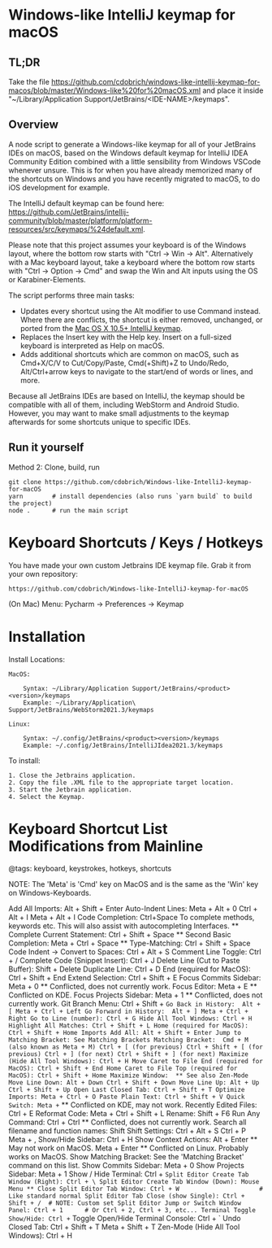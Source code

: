 # Windows-like IntelliJ keymap for macOS

## TL;DR

Take the file <https://github.com/cdobrich/windows-like-intellij-keymap-for-macos/blob/master/Windows-like%20for%20macOS.xml> and place it inside "~/Library/Application Support/JetBrains/\<IDE-NAME>/keymaps".

## Overview

A node script to generate a Windows-like keymap for all of your JetBrains IDEs on macOS, based on the Windows default keymap for IntelliJ IDEA Community Edition combined with a little sensibility from Windows VSCode whenever unsure. This is for when you have already memorized many of the shortcuts on Windows and you have recently migrated to macOS, to do iOS development for example.

The IntelliJ default keymap can be found here: <https://github.com/JetBrains/intellij-community/blob/master/platform/platform-resources/src/keymaps/%24default.xml>.

Please note that this project assumes your keyboard is of the Windows layout, where the bottom row starts with "Ctrl -> Win -> Alt". Alternatively with a Mac keyboard layout, take a keyboard where the bottom row starts with "Ctrl -> Option -> Cmd" and swap the Win and Alt inputs using the OS or Karabiner-Elements.

The script performs three main tasks:

-   Updates every shortcut using the Alt modifier to use Command instead. Where there are conflicts, the shortcut is either removed, unchanged, or ported from the [Mac OS X 10.5+ IntelliJ keymap](https://github.com/JetBrains/intellij-community/blob/master/platform/platform-resources/src/keymaps/Mac%20OS%20X%2010.5%2B.xml).
-   Replaces the Insert key with the Help key. Insert on a full-sized keyboard is interpreted as Help on macOS.
-   Adds additional shortcuts which are common on macOS, such as Cmd+X/C/V to Cut/Copy/Paste, Cmd(+Shift)+Z to Undo/Redo, Alt/Ctrl+arrow keys to navigate to the start/end of words or lines, and more.

Because all JetBrains IDEs are based on IntelliJ, the keymap should be compatible with all of them, including WebStorm and Android Studio. However, you may want to make small adjustments to the keymap afterwards for some shortcuts unique to specific IDEs.

## Run it yourself

Method 2: Clone, build, run

```
git clone https://github.com/cdobrich/Windows-like-IntelliJ-keymap-for-macOS
yarn        # install dependencies (also runs `yarn build` to build the project)
node .      # run the main script
```

# Keyboard Shortcuts / Keys / Hotkeys

You have made your own custom Jetbrains IDE keymap file. Grab it from your own repository:

	https://github.com/cdobrich/Windows-like-IntelliJ-keymap-for-macOS

(On Mac) Menu: Pycharm -> Preferences -> Keymap

# Installation

Install Locations:

	MacOS:

		Syntax: ~/Library/Application Support/JetBrains/<product><version>/keymaps
		Example: ~/Library/Application\ Support/JetBrains/WebStorm2021.3/keymaps

	Linux:

		Syntax: ~/.config/JetBrains/<product><version>/keymaps
		Example: ~/.config/JetBrains/IntelliJIdea2021.3/keymaps


To install:

	1. Close the Jetbrains application.
	2. Copy the file .XML file to the appropriate target location.
	3. Start the Jetbrain application.
	4. Select the Keymap.


# Keyboard Shortcut List Modifications from Mainline

@tags: keyboard, keystrokes, hotkeys, shortcuts

NOTE: The 'Meta' is 'Cmd' key on MacOS and is the same as the 'Win' key on Windows-Keyboards.

Add All Imports: Alt + Shift + Enter
Auto-Indent Lines: 
	Meta + Alt + 0
	Ctrl + Alt + I
	Meta + Alt + I
Code Completion: Ctrl+Space
		To complete methods, keywords etc.
		This will also assist with autocompleting Interfaces.
	** Complete Current Statement: Ctrl + Shift + Space
	** Second Basic Completion: Meta + Ctrl + Space
	** Type-Matching: Ctrl + Shift + Space
Code Indent -> Convert to Spaces: Ctrl + Alt + S
Comment Line Toggle: Ctrl + /
Complete Code (Snippet Insert): Ctrl + J
Delete Line (Cut to Paste Buffer): Shift + Delete
Duplicate Line: Ctrl + D
End (required for MacOS): Ctrl + Shift + End
Extend Selection: Ctrl + Shift + E
Focus Commits Sidebar: Meta + 0
	** Conflicted, does not currently work.
Focus Editor: Meta + E
	** Conflicted on KDE.
Focus Projects Sidebar: Meta + 1
	** Conflicted, does not currently work.
Git Branch Menu: Ctrl + Shift + `
Go Back in History: 
	Alt + [
	Meta + Ctrl + Left
Go Forward in History: 
	Alt + ]
	Meta + Ctrl + Right
Go to Line (number): Ctrl + G
Hide All Tool Windows: Ctrl + H
Highlight All Matches: Ctrl + Shift + L
Home (required for MacOS): Ctrl + Shift + Home
Imports Add All: Alt + Shift + Enter
Jump to Matching Bracket: See Matching Brackets
Matching Bracket: 
	Cmd + M (also known as Meta + M)
	Ctrl + [ (for previous)
	Ctrl + Shift + [ (for previous)
	Ctrl + ] (for next)
	Ctrl + Shift + ] (for next)
Maximize (Hide All Tool Windows): Ctrl + H
Move Caret to File End (required for MacOS): Ctrl + Shift + End
Home Caret to File Top (required for MacOS): Ctrl + Shift + Home
Maximize Window: 
	** See also Zen-Mode
Move Line Down:
	Alt + Down
	Ctrl + Shift + Down
Move Line Up:
	Alt + Up
	Ctrl + Shift + Up
Open Last Closed Tab: Ctrl + Shift + T
Optimize Imports: Meta + Ctrl + O
Paste Plain Text: Ctrl + Shift + V
Quick Switch: Meta + `
	** Conflicted on KDE, may not work.
Recently Edited Files: Ctrl + E
Reformat Code: Meta + Ctrl + Shift + L
Rename: Shift + F6
Run Any Command: Ctrl + Ctrl
	** Conflicted, does not currently work.
Search all filename and function names: Shift Shift 
Settings:
	Ctrl + Alt + S
	Ctrl + P
	Meta + ,
Show/Hide Sidebar: Ctrl + H
Show Context Actions: 
	Alt + Enter
		** May not work on MacOS.
	Meta + Enter
		** Conflicted on Linux. Probably works on MacOS.
Show Matching Bracket: See the 'Matching Bracket' command on this list.
Show Commits Sidebar: Meta + 0
Show Projects Sidebar: Meta + 1
Show / Hide Terminal: Ctrl + `
Split Editor Create Tab Window (Right): Ctrl + \
Split Editor Create Tab Window (Down): Mouse Menu
	** Close Split Editor Tab Window: Ctrl + W						# Like standard normal
Split Editor Tab Close (show Single): Ctrl + Shift + /	# NOTE: Custom set
Split Editor Jump or Switch Window Panel: Ctrl + 1      # Or Ctrl + 2, Ctrl + 3, etc...
Terminal Toggle Show/Hide: Ctrl + `
Toggle Open/Hide Terminal Console: Ctrl + `
Undo Closed Tab:
	Ctrl + Shift + T
	Meta + Shift + T
Zen-Mode (Hide All Tool Windows): Ctrl + H
